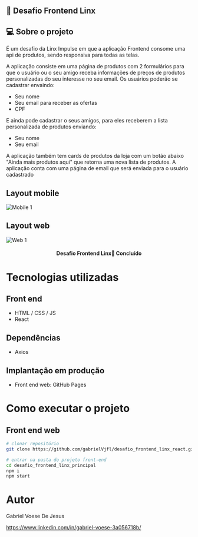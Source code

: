 ## 🚀 Desafio Frontend Linx

## 💻 Sobre o projeto


É um desafio da Linx Impulse em que a aplicação Frontend consome uma api de produtos, sendo responsiva para todas as telas.

A aplicação consiste em uma página de produtos com 2 formulários para que o usuário ou o seu amigo receba informações de preços de produtos personalizadas do seu interesse no seu email.
Os usuários poderão se cadastrar envaindo:
- Seu nome
- Seu email para receber as ofertas
- CPF

E ainda pode cadastrar o seus amigos, para eles receberem a lista personalizada de produtos enviando:
- Seu nome
- Seu email

A aplicação também tem cards de produtos da loja com um botão abaixo "Ainda mais produtos aqui" que retorna uma nova lista de produtos.
A aplicação conta com uma página de email que será enviada para o usuário cadastrado


## Layout mobile
![Mobile 1](https://github.com/gabrielVjfl/desafio_frontend_linx_react/public/assets/tela2.png) 

## Layout web
![Web 1](https://github.com/gabrielVjfl/desafio_frontend_linx_react/public/assets/tela1.png)


<h4 align="center"> 
	 Desafio Frontend Linx🚀 Concluído 
</h4>

# Tecnologias utilizadas
## Front end
- HTML / CSS / JS 
- React

## Dependências
- Axios


## Implantação em produção
- Front end web: GitHub Pages

# Como executar o projeto
## Front end web
```bash
# clonar repositório
git clone https://github.com/gabrielVjfl/desafio_frontend_linx_react.git

# entrar na pasta do projeto front-end
cd desafio_frontend_linx_principal
npm i
npm start

```

# Autor

Gabriel Voese De Jesus

https://www.linkedin.com/in/gabriel-voese-3a056718b/